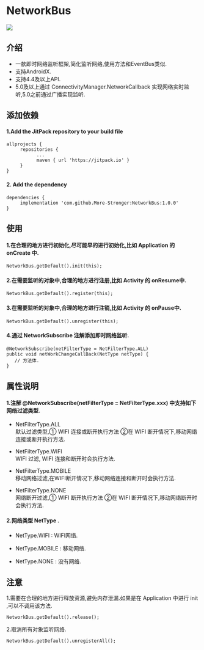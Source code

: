 # NetworkBus

[![](https://jitpack.io/v/More-Stronger/NetworkBus.svg)](https://jitpack.io/#More-Stronger/NetworkBus)

## 介绍

 * 一款即时网络监听框架,简化监听网络,使用方法和EventBus类似.
 * 支持AndroidX.
 * 支持4.4及以上API.
 * 5.0及以上通过 ConnectivityManager.NetworkCallback 实现网络实时监听,5.0之前通过广播实现监听.

## 添加依赖

#### 1.Add the JitPack repository to your build file

	allprojects {
         repositories {
			   ...
			   maven { url 'https://jitpack.io' }
		 }
	}

#### 2. Add the dependency

	dependencies {
	     implementation 'com.github.More-Stronger:NetworkBus:1.0.0'
	}

## 使用

#### 1.在合理的地方进行初始化,尽可能早的进行初始化,比如 Application 的 onCreate 中.
	NetworkBus.getDefault().init(this);

#### 2.在需要监听的对象中,合理的地方进行注册,比如 Activity 的 onResume中.
	NetworkBus.getDefault().register(this);

#### 3.在需要监听的对象中,合理的地方进行注销,比如 Activity 的 onPause中.
	NetworkBus.getDefault().unregister(this);

#### 4.通过 NetworkSubscribe 注解添加即时网络监听.
    @NetworkSubscribe(netFilterType = NetFilterType.ALL)
    public void netWorkChangeCallBack(NetType netType) {
       // 方法体.
    }

## 属性说明

#### 1.注解 @NetworkSubscribe(netFilterType = NetFilterType.xxx) 中支持如下网络过滤类型.

 * NetFilterType.ALL
   <br>默认过滤类型,① WIFI 连接或断开执行方法 ②在 WIFI 断开情况下,移动网络连接或断开执行方法.

 * NetFilterType.WIFI
   <br>WIFI 过滤, WIFI 连接和断开时会执行方法.

 * NetFilterType.MOBILE
   <br>移动网络过滤,在WIFI断开情况下,移动网络连接和断开时会执行方法.

 * NetFilterType.NONE
   <br>网络断开过滤,① WIFI 断开执行方法  ②在 WIFI 断开情况下,移动网络断开时会执行方法.

#### 2.网络类型 NetType .

 * NetType.WIFI : WIFI网络.

 * NetType.MOBILE : 移动网络.

 * NetType.NONE : 没有网络.


## 注意

   1.需要在合理的地方进行释放资源,避免内存泄漏.如果是在 Application 中进行 init ,可以不调用该方法.

	NetworkBus.getDefault().release();

   2.取消所有对象监听网络.

    NetworkBus.getDefault().unregisterAll();